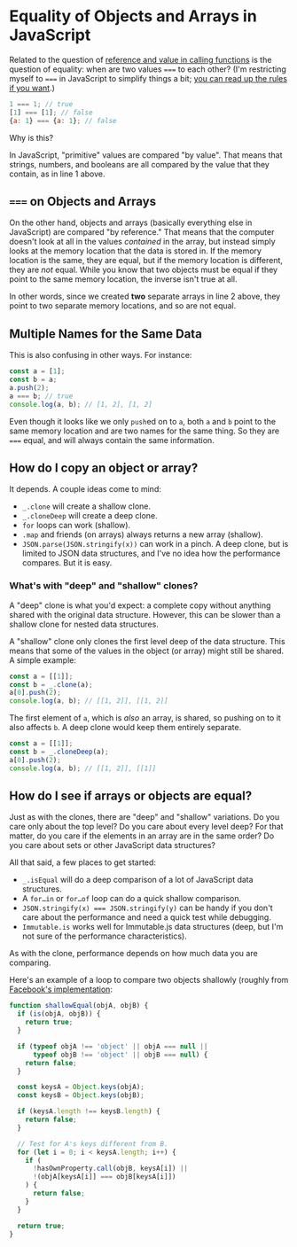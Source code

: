 # Equality of Objects and Arrays in JavaScript

Related to the question of [reference and value in calling functions](./PassByReferenceAndValue.markdown) is the question of equality: when are two values `===` to each other? (I'm restricting myself to `===` in JavaScript to simplify things a bit; [you can read up the rules if you want](https://dorey.github.io/JavaScript-Equality-Table/).)

```javascript
1 === 1; // true
[1] === [1]; // false
{a: 1} === {a: 1}; // false
```

Why is this?

In JavaScript, "primitive" values are compared "by value". That means that strings, numbers, and booleans are all compared by the value that they contain, as in line 1 above.

## `===` on Objects and Arrays

On the other hand, objects and arrays (basically everything else in JavaScript) are compared "by reference." That means that the computer doesn't look at all in the values *contained* in the array, but instead simply looks at the memory location that the data is stored in. If the memory location is the same, they are equal, but if the memory location is different, they are *not* equal. While you know that two objects must be equal if they point to the same memory location, the inverse isn't true at all.

In other words, since we created **two** separate arrays in line 2 above, they point to two separate memory locations, and so are not equal.

## Multiple Names for the Same Data

This is also confusing in other ways. For instance:

```javascript
const a = [1];
const b = a;
a.push(2);
a === b; // true
console.log(a, b); // [1, 2], [1, 2]
```

Even though it looks like we only `push`ed on to `a`, both `a` and `b` point to the same memory location and are two names for the same thing. So they are `===` equal, and will always contain the same information.

## How do I copy an object or array?

It depends. A couple ideas come to mind:

- `_.clone` will create a shallow clone.
- `_.cloneDeep` will create a deep clone.
- `for` loops can work (shallow).
- `.map` and friends (on arrays) always returns a new array (shallow).
- `JSON.parse(JSON.stringify(x))` can work in a pinch. A deep clone, but is limited to JSON data structures, and I've no idea how the performance compares. But it is easy.

### What's with "deep" and "shallow" clones?

A "deep" clone is what you'd expect: a complete copy without anything shared with the original data structure. However, this can be slower than a shallow clone for nested data structures.

A "shallow" clone only clones the first level deep of the data structure. This means that some of the values in the object (or array) might still be shared. A simple example:

```javascript
const a = [[1]];
const b = _.clone(a);
a[0].push(2);
console.log(a, b); // [[1, 2]], [[1, 2]]
```

The first element of `a`, which is *also* an array, is shared, so pushing on to it also affects `b`. A deep clone would keep them entirely separate.

```javascript
const a = [[1]];
const b = _.cloneDeep(a);
a[0].push(2);
console.log(a, b); // [[1, 2]], [[1]]
```

## How do I see if arrays or objects are equal?

Just as with the clones, there are "deep" and "shallow" variations. Do you care only about the top level? Do you care about every level deep? For that matter, do you care if the elements in an array are in the same order? Do you care about sets or other JavaScript data structures?

All that said, a few places to get started:

- `_.isEqual` will do a deep comparison of a lot of JavaScript data structures.
- A `for…in` or `for…of` loop can do a quick shallow comparison.
- `JSON.stringify(x) === JSON.stringify(y)` can be handy if you don't care about the performance and need a quick test while debugging.
- `Immutable.is` works well for Immutable.js data structures (deep, but I'm not sure of the performance characteristics).

As with the clone, performance depends on how much data you are comparing.

Here's an example of a loop to compare two objects shallowly (roughly from [Facebook's implementation](https://github.com/facebook/fbjs/blob/4369c7dfeb1ab0de27feb3e9245f599c8edd6a5c/packages/fbjs/src/core/shallowEqual.js#L34-L67):

```javascript
function shallowEqual(objA, objB) {
  if (is(objA, objB)) {
    return true;
  }

  if (typeof objA !== 'object' || objA === null ||
      typeof objB !== 'object' || objB === null) {
    return false;
  }

  const keysA = Object.keys(objA);
  const keysB = Object.keys(objB);

  if (keysA.length !== keysB.length) {
    return false;
  }

  // Test for A's keys different from B.
  for (let i = 0; i < keysA.length; i++) {
    if (
      !hasOwnProperty.call(objB, keysA[i]) ||
      !(objA[keysA[i]] === objB[keysA[i]])
    ) {
      return false;
    }
  }

  return true;
}
```

